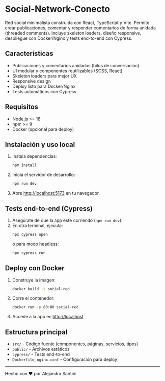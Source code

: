 # Social-Network-Conecto

Red social minimalista construida con React, TypeScript y Vite. Permite crear publicaciones, comentar y responder comentarios de forma anidada (threaded comments). Incluye skeleton loaders, diseño responsive, despliegue con Docker/Nginx y tests end-to-end con Cypress.

## Características

- Publicaciones y comentarios anidados (hilos de conversación)
- UI modular y componentes reutilizables (SCSS, React)
- Skeleton loaders para mejor UX
- Responsive design
- Deploy listo para Docker/Nginx
- Tests automáticos con Cypress

## Requisitos

- Node.js >= 18
- npm >= 9
- Docker (opcional para deploy)

## Instalación y uso local

1. Instala dependencias:
   ```sh
   npm install
   ```
2. Inicia el servidor de desarrollo:
   ```sh
   npm run dev
   ```
3. Abre [http://localhost:5173](http://localhost:5173) en tu navegador.

## Tests end-to-end (Cypress)

1. Asegúrate de que la app esté corriendo (`npm run dev`).
2. En otra terminal, ejecuta:
   ```sh
   npx cypress open
   ```
   o para modo headless:
   ```sh
   npx cypress run
   ```

## Deploy con Docker

1. Construye la imagen:
   ```sh
   docker build -t social-red .
   ```
2. Corre el contenedor:
   ```sh
   docker run -p 80:80 social-red
   ```
3. Accede a la app en [http://localhost](http://localhost)

## Estructura principal

- `src/` - Código fuente (componentes, páginas, servicios, tipos)
- `public/` - Archivos estáticos
- `cypress/` - Tests end-to-end
- `Dockerfile`, `nginx.conf` - Configuración para deploy

---
Hecho con ❤️ por Alejandro Santini
